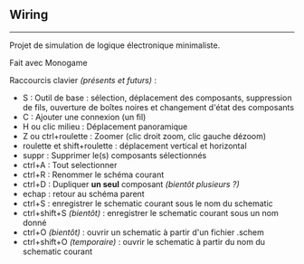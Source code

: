 ## Wiring

---

Projet de simulation de logique électronique minimaliste.

Fait avec Monogame


Raccourcis clavier *(présents et futurs)* :
* S : Outil de base : sélection, déplacement des composants, suppression de fils, ouverture de boîtes noires et changement d'état des composants
* C : Ajouter une connexion (un fil)
* H ou clic milieu : Déplacement panoramique
* Z ou ctrl+roulette : Zoomer (clic droit zoom, clic gauche dézoom)
* roulette et shift+roulette : déplacement vertical et horizontal
* suppr : Supprimer le(s) composants sélectionnés
* ctrl+A : Tout selectionner
* ctrl+R : Renommer le schéma courant
* ctrl+D : Dupliquer **un seul** composant *(bientôt plusieurs ?)*
* echap : retour au schéma parent
* ctrl+S : enregistrer le schematic courant sous le nom du schematic
* ctrl+shift+S *(bientôt)* : enregistrer le schematic courant sous un nom donné
* ctrl+O *(bientôt)* : ouvrir un schematic à partir d'un fichier .schem
* ctrl+shift+O *(temporaire)* : ouvrir le schematic à partir du nom du schematic courant
